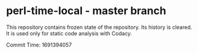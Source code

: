 # perl-time-local - master branch

This repository contains frozen state of the repository.
Its history is cleared. It is used only for static code
analysis with Codacy.

Commit Time: 1691394057